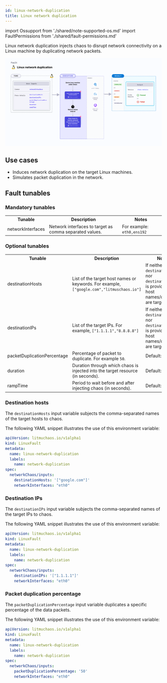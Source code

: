 ```yaml
---
id: linux-network-duplication
title: Linux network duplication
---
```


import Ossupport from './shared/note-supported-os.md'
import FaultPermissions from './shared/fault-permissions.md'


Linux network duplication injects chaos to disrupt network connectivity on a Linux machine by duplicating network packets.

![Linux network duplication](./static/images/linux-network-duplication.png)

## Use cases
- Induces network duplication on the target Linux machines.
- Simulates packet duplication in the network.

<Ossupport />

<FaultPermissions />

## Fault tunables
<h3>Mandatory tunables</h3>
<table>
  <tr>
    <th> Tunable </th>
    <th> Description </th>
    <th> Notes </th>
  </tr>
  <tr>
    <td> networkInterfaces </td>
    <td> Network interfaces to target as comma separated values. </td>
    <td> For example: <code>eth0,ens192</code> </td>
  </tr>
</table>

<h3>Optional tunables</h3>
<table>
  <tr>
    <th> Tunable </th>
    <th> Description </th>
    <th> Notes </th>
  </tr>
    <tr>
    <td> destinationHosts </td>
    <td> List of the target host names or keywords. For example, <code>["google.com","litmuschaos.io"]</code> </td>
    <td> If neither <code>destinationHosts</code> nor <code> destinationIPs</code> is provided, all host names/domains are targeted </td>
  </tr>
  <tr>
    <td> destinationIPs </td>
    <td> List of the target IPs. For example, <code>["1.1.1.1","8.8.8.8"]</code> </td>
    <td> If neither <code>destinationHosts</code> nor <code> destinationIPs</code> is provided, all host names/domains are targeted</td>
  </tr>
  <tr>
    <td> packetDuplicationPercentage </td>
    <td> Percentage of packet to duplicate. For example <code>50</code>. </td>
    <td> Default: 100% </td>
  </tr>
  <tr>
    <td> duration </td>
    <td> Duration through which chaos is injected into the target resource (in seconds). </td>
    <td> Default: 30s </td>
  </tr>
  <tr>
    <td> rampTime </td>
    <td> Period to wait before and after injecting chaos (in seconds). </td>
    <td> Default: 0s </td>
  </tr>
</table>

### Destination hosts

The `destinationHosts` input variable subjects the comma-separated names of the target hosts to chaos.

The following YAML snippet illustrates the use of this environment variable:

[embedmd]:# (./static/manifests/linux-network-duplication/destination-hosts.yaml yaml)
```yaml
apiVersion: litmuchaos.io/v1alpha1
kind: LinuxFault
metadata:
  name: linux-network-duplication
  labels:
    name: network-duplication
spec:
  networkChaos/inputs:
    destinationHosts: '["google.com"]'
    networkInterfaces: "eth0"
```

### Destination IPs

The `destinationIPs` input variable subjects the comma-separated names of the target IPs to chaos.

The following YAML snippet illustrates the use of this environment variable:

[embedmd]:# (./static/manifests/linux-network-duplication/destination-ips.yaml yaml)
```yaml
apiVersion: litmuchaos.io/v1alpha1
kind: LinuxFault
metadata:
  name: linux-network-duplication
  labels:
    name: network-duplication
spec:
  networkChaos/inputs:
    destinationIPs: '["1.1.1.1"]'
    networkInterfaces: "eth0"
```

### Packet duplication percentage

The `packetDuplicationPercentage` input variable duplicates a specific percentage of the data packets.

The following YAML snippet illustrates the use of this environment variable:

[embedmd]:# (./static/manifests/linux-network-duplication/packet-duplication-percentage.yaml yaml)
```yaml
apiVersion: litmuchaos.io/v1alpha1
kind: LinuxFault
metadata:
  name: linux-network-duplication
  labels:
    name: network-duplication
spec:
  networkChaos/inputs:
    packetDuplicationPercentage: '50'
    networkInterfaces: "eth0"
```

